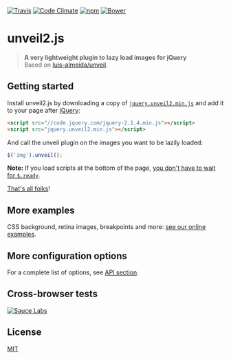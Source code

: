 [![Travis](https://img.shields.io/travis/nabble/unveil2.svg)](https://travis-ci.org/nabble/unveil2)
[![Code Climate](https://img.shields.io/codeclimate/github/nabble/unveil2.svg)](https://codeclimate.com/github/nabble/unveil2)
[![npm](https://img.shields.io/npm/v/unveil2.svg)](https://www.npmjs.com/package/unveil2)
[![Bower](https://img.shields.io/bower/v/unveil2.svg)](http://bower.io/search/?q=unveil2)

# unveil2.js

> __A very lightweight plugin to lazy load images for jQuery__  
> Based on [luis-almeida/unveil](https://github.com/luis-almeida/unveil).

## Getting started

Install unveil2.js by downloading a copy of [`jquery.unveil2.min.js`](https://raw.githubusercontent.com/nabble/unveil2/develop/dist/jquery.unveil2.min.js) and add it to your page after [jQuery](http://jquery.com):

```html
<script src="//code.jquery.com/jquery-2.1.4.min.js"></script>
<script src="jquery.unveil2.min.js"></script>
```

And call the unveil plugin on the images you want to be lazily loaded:

```js
$('img').unveil();
```

__Note:__ If you load scripts at the bottom of the page, [you don't have to wait for `$.ready`](http://stackoverflow.com/a/9558601/938297).

[That's all folks](https://www.youtube.com/watch?v=gBzJGckMYO4)!

## More examples

CSS background, retina images, breakpoints and more: [see our online examples](http://nabble.github.io/unveil2/docs/index.html).

## More configuration options

For a complete list of options, see [API section](http://nabble.github.io/unveil2/docs/api.html).

## Cross-browser tests

[![Sauce Labs](https://saucelabs.com/browser-matrix/joram.svg)](https://saucelabs.com/u/joram)

## License

[MIT](http://opensource.org/licenses/MIT)